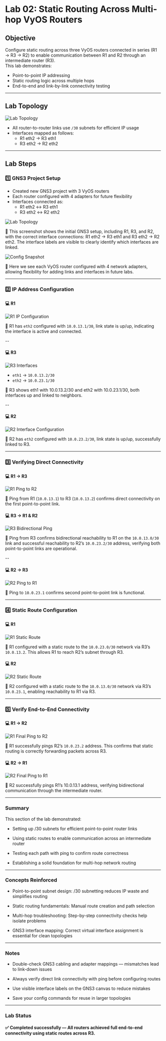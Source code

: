 #  Lab 02: Static Routing Across Multi-hop VyOS Routers

##  Objective  
Configure static routing across three VyOS routers connected in series (R1 → R3 → R2) to enable communication between R1 and R2 through an intermediate router (R3).  
This lab demonstrates:

- Point-to-point IP addressing
- Static routing logic across multiple hops
- End-to-end and link-by-link connectivity testing

---

##  Lab Topology

![Lab Topology](lab-topology-01.png)

- All router-to-router links use `/30` subnets for efficient IP usage
- Interfaces mapped as follows:  
  - R1 eth2 → R3 eth1  
  - R3 eth2 → R2 eth2

---

##  Lab Steps

### 1️⃣ GNS3 Project Setup

- Created new GNS3 project with 3 VyOS routers
- Each router configured with 4 adapters for future flexibility
- Interfaces connected as:
  - R1 eth2 ↔ R3 eth1
  - R3 eth2 ↔ R2 eth2

![Lab Topology](lab-topology02.png)

💬 This screenshot shows the initial GNS3 setup, including R1, R3, and R2, with the correct interface connections: R1 eth2 → R3 eth1 and R3 eth2 → R2 eth2. The interface labels are visible to clearly identify which interfaces are linked.

![Config Snapshot](lab-topology-config03.png)

💬 Here we see each VyOS router configured with 4 network adapters, allowing flexibility for adding links and interfaces in future labs.

---

### 2️⃣ IP Address Configuration

#### 💻 R1

![R1 IP Configuration](r1-ipconfig-04.png)

💬 R1 has `eth2` configured with `10.0.13.1/30`, link state is up/up, indicating the interface is active and connected.

--

#### 💻 R3

![R3 Interfaces](r3-interfaces-05.png)

- `eth1` → `10.0.13.2/30`
- `eth2` → `10.0.23.1/30`

💬 R3 shows eth1 with 10.0.13.2/30 and eth2 with 10.0.23.1/30, both interfaces up and linked to neighbors.

--

#### 💻 R2

![R2 Interface Configuration](r2-interfaceconfig-06.png)

💬 R2 has `eth2` configured with `10.0.23.2/30`, link state is up/up, successfully linked to R3.

---

### 3️⃣ Verifying Direct Connectivity

#### 💻 R1 → R3

![R1 Ping to R2](r1-ping-07.png)

💬 Ping from R1 (`10.0.13.1`) to R3 (`10.0.13.2`) confirms direct connectivity on the first point-to-point link.

#### 💻 R3 → R1 & R2

![R3 Bidirectional Ping](r3-biderectionalping-08.png)

💬 Ping from R3 confirms bidirectional reachability to R1 on the `10.0.13.0/30` link and successful reachability to R2’s `10.0.23.2/30` address, verifying both point-to-point links are operational.

--

#### 💻 R2 → R3

![R2 Ping to R1](r2-ping-09.png)

💬 Ping to `10.0.23.1` confirms second point-to-point link is functional.

---

### 4️⃣ Static Route Configuration

#### 💻 R1

![R1 Static Route](r1-staticroute-10.png)

💬 R1 configured with a static route to the `10.0.23.0/30` network via R3’s `10.0.13.2`. This allows R1 to reach R2’s subnet through R3.

#### 💻 R2

![R2 Static Route](r2-staticroute-11.png)

💬 R2 configured with a static route to the `10.0.13.0/30` network via R3’s `10.0.23.1`, enabling reachability to R1 via R3.

---

### 5️⃣ Verify End-to-End Connectivity

#### 💻 R1 → R2

![R1 Final Ping to R2](r1-pingsucces-12.png)

💬 R1 successfully pings R2’s `10.0.23.2` address. This confirms that static routing is correctly forwarding packets across R3.

#### 💻 R2 → R1

![R2 Final Ping to R1](r2-pingsuccess-13.png)

💬 R2 successfully pings R1’s 10.0.13.1 address, verifying bidirectional communication through the intermediate router.

---

###  Summary

This section of the lab demonstrated:

  - Setting up /30 subnets for efficient point-to-point router links

  - Using static routes to enable communication across an intermediate router

  - Testing each path with ping to confirm route correctness

  - Establishing a solid foundation for multi-hop network routing

---

###  Concepts Reinforced

  - Point-to-point subnet design: /30 subnetting reduces IP waste and simplifies routing

  - Static routing fundamentals: Manual route creation and path selection

  - Multi-hop troubleshooting: Step-by-step connectivity checks help isolate problems

  - GNS3 interface mapping: Correct virtual interface assignment is essential for clean topologies

---

###  Notes

  - Double-check GNS3 cabling and adapter mappings — mismatches lead to link-down issues

  - Always verify direct link connectivity with ping before configuring routes

  - Use visible interface labels on the GNS3 canvas to reduce mistakes

  - Save your config commands for reuse in larger topologies

---

###  Lab Status

#### ✅ Completed successfully — All routers achieved full end-to-end connectivity using static routes across R3.



